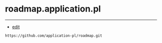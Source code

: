 # roadmap.application.pl



---
+ [edit](https://github.com/application-pl/roadmap/edit/main/README.md)

```
https://github.com/application-pl/roadmap.git
```
